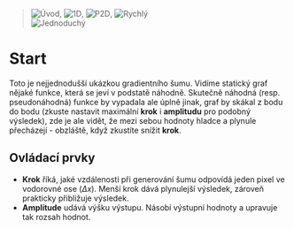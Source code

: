 > ![Úvod](CompassNW), ![1D](GridViewLarge), ![P2D](MapLayers), ![Rychlý](StorageOptical)  
> ![Jednoduchý](Sunny)
# Start
Toto je nejjednodušší ukázkou gradientního šumu. Vidíme statický graf nějaké funkce, která se jeví v podstatě náhodně. Skutečně náhodná (resp. pseudonáhodná) funkce by vypadala ale úplně jinak, graf by skákal z bodu do bodu (zkuste nastavit maximální **krok** i **amplitudu** pro podobný výsledek), zde je ale vidět, že mezi sebou hodnoty hladce a plynule přecházejí - obzláště, když zkustíte snížit **krok**.
## Ovládací prvky
- **Krok** říká, jaké vzdálenosti při generování šumu odpovídá jeden pixel ve vodorovné ose (_&#916;x_). Menší krok dává plynulejší výsledek, zároveň prakticky přibližuje výsledek.
- **Amplitude** udává výšku výstupu. Násobí výstupní hodnoty a upravuje tak rozsah hodnot.
